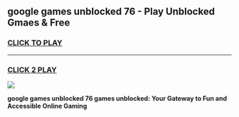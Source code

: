 
## google games unblocked 76 - Play Unblocked Gmaes & Free
<h3>
<a href="https://premium.freeplayer.one?title=google_games_unblocked_76&ref=19F">CLICK TO PLAY</a></h3>
<hr>

<h3>
<a href="https://premium.freeplayer.one?title=google_games_unblocked_76&ref=19F">CLICK 2 PLAY</a>
  
</h3>

<a href="https://premium.freeplayer.one?title=google_games_unblocked_76&ref=19F/"><img src="https://clearcache.store/games.png"></a>


**google games unblocked 76 games unblocked: Your Gateway to Fun and Accessible Online Gaming**
